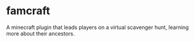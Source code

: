 # famcraft
A minecraft plugin that leads players on a virtual scavenger hunt, learning more about their ancestors.
